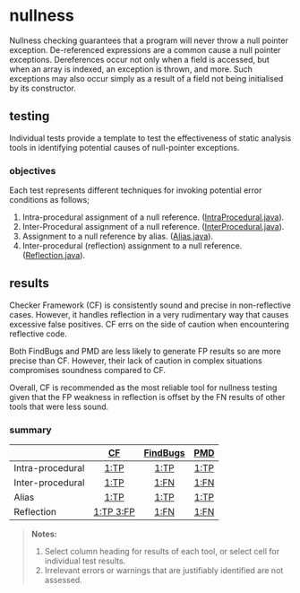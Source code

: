 # nullness
Nullness checking guarantees that a program will never throw a null pointer exception. De-referenced expressions are a common cause a null pointer exceptions. Dereferences occur not only when a field is accessed, but when an array is indexed, an exception is thrown, and more. Such exceptions may also occur simply as a result of a field not being initialised by its constructor.

## testing
Individual tests provide a template to test the effectiveness of static analysis tools in identifying potential causes of null-pointer exceptions.

### objectives 
Each test represents different techniques for invoking potential error conditions as follows;

1. Intra-procedural assignment of a null reference. ([IntraProcedural.java](https://github.com/michaelemery/staticanalysis/blob/master/checker/nullness/IntraProcedural.java)).
2. Inter-Procedural assignment of a null reference. ([InterProcedural.java](https://github.com/michaelemery/staticanalysis/blob/master/checker/nullness/InterProcedural.java)).
3. Assignment to a null reference by alias. ([Alias.java](https://github.com/michaelemery/staticanalysis/blob/master/checker/nullness/Alias.java)).
4. Inter-procedural (reflection) assignment to a null reference. ([Reflection.java](https://github.com/michaelemery/staticanalysis/blob/master/checker/nullness/Reflection.java)).


## results

Checker Framework (CF) is consistently sound and precise in non-reflective cases. However, it handles reflection in a very rudimentary way that causes excessive false positives. CF errs on the side of caution when encountering reflective code. 

Both FindBugs and PMD are less likely to generate FP results so are more precise than CF. However, their lack of caution in complex situations compromises soundness compared to CF.

Overall, CF is recommended as the most reliable tool for nullness testing given that the FP weakness in reflection is offset by the FN results of other tools that were less sound.

### summary

| | [CF](https://github.com/michaelemery/staticanalysis/blob/master/checker/nullness/checkerframework.md) | [FindBugs](https://github.com/michaelemery/staticanalysis/blob/master/checker/nullness/findbugs.md) | [PMD](https://github.com/michaelemery/staticanalysis/blob/master/checker/nullness/pmd.md) |
| --- | :---: | :---: | :---: |
| Intra-procedural | [1:TP](https://github.com/michaelemery/staticanalysis/blob/master/checker/nullness/checkerframework.md#intra-procedural) | [1:TP](https://github.com/michaelemery/staticanalysis/blob/master/checker/nullness/findbugs.md#intra-procedural) | [1:TP](https://github.com/michaelemery/staticanalysis/blob/master/checker/nullness/pmd.md#intra-procedural) |
| Inter-procedural | [1:TP](https://github.com/michaelemery/staticanalysis/blob/master/checker/nullness/checkerframework.md#inter-procedural) | [1:FN](https://github.com/michaelemery/staticanalysis/blob/master/checker/nullness/findbugs.md#inter-procedural) | [1:FN](https://github.com/michaelemery/staticanalysis/blob/master/checker/nullness/pmd.md#inter-procedural) |
| Alias | [1:TP](https://github.com/michaelemery/staticanalysis/blob/master/checker/nullness/checkerframework.md#alias) | [1:TP](https://github.com/michaelemery/staticanalysis/blob/master/checker/nullness/findbugs.md#alias) | [1:TP](https://github.com/michaelemery/staticanalysis/blob/master/checker/nullness/pmd.md#alias) |
| Reflection | [1:TP 3:FP](https://github.com/michaelemery/staticanalysis/blob/master/checker/nullness/checkerframework.md#reflection) | [1:FN](https://github.com/michaelemery/staticanalysis/blob/master/checker/nullness/findbugs.md#reflection) | [1:FN](https://github.com/michaelemery/staticanalysis/blob/master/checker/nullness/pmd.md#reflection)|

> **Notes:** <br>
> 1. Select column heading for results of each tool, or select cell for individual test results.
> 2. Irrelevant errors or warnings that are justifiably identified are not assessed.

